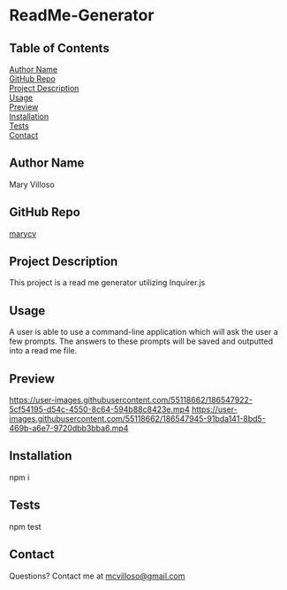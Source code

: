 # ReadMe-Generator
##  Table of Contents
[Author Name](#author-name) <br>
[GitHub Repo](#github-repo) <br>
[Project Description](#project-description) <br>
[Usage](#usage) <br>
[Preview](#preview) <br>
[Installation](#installation) <br>
[Tests](#tests) <br>
[Contact](#contact)
## Author Name
Mary Villoso
## GitHub Repo
[marycv](https://github.com/marycv)
## Project Description
This project is a read me generator utilizing Inquirer.js
## Usage
A user is able to use a command-line application which will ask the user a few prompts. The answers to these prompts will be saved and outputted into a read me file.
## Preview
https://user-images.githubusercontent.com/55118662/186547922-5cf54195-d54c-4550-8c64-594b88c8423e.mp4
https://user-images.githubusercontent.com/55118662/186547945-91bda141-8bd5-469b-a6e7-9720dbb3bba6.mp4
## Installation
npm i
## Tests
npm test
## Contact
Questions? Contact me at mcvilloso@gmail.com 

